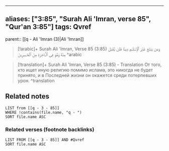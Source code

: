 
---
aliases: ["3:85", "Surah Ali 'Imran, verse 85", "Qur'an 3:85"]
tags: Qvref
---

parent:: [[q - Ali 'Imran (3)|Ali 'Imran]]

> [!arabic]+ Surah Ali 'Imran, Verse 85 (3:85)
> <span class="quran-arabic">وَمَن يَبْتَغِ غَيْرَ ٱلْإِسْلَـٰمِ دِينًا فَلَن يُقْبَلَ مِنْهُ وَهُوَ فِى ٱلْـَٔاخِرَةِ مِنَ ٱلْخَـٰسِرِينَ</span>
^arabic

> [!translation]+ Surah Ali 'Imran, Verse 85 (3:85) - Translation
> От того, кто ищет иную религию помимо ислама, это никогда не будет принято, и в Последней жизни он окажется среди потерпевших урон.
^translation



## Related notes
```dataview
LIST from [[q - 3 - 85]]
WHERE !contains(file.name, "q - ")
SORT file.name ASC
```

### Related verses (footnote backlinks)
```dataview
LIST FROM [[q - 3 - 85]] AND #Qvref
SORT file.name ASC
```

